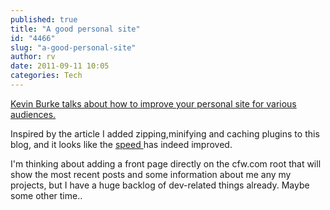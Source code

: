 ```yaml
---
published: true
title: "A good personal site"
id: "4466"
slug: "a-good-personal-site"
author: rv
date: 2011-09-11 10:05
categories: Tech
---
```

<a href="http://kev.inburke.com/kevin/site-redesign/" target="_blank">Kevin Burke talks about how to improve your personal site for various audiences.</a>

Inspired by the article I added zipping,minifying and caching plugins to this blog, and it looks like the <a href="http://pagespeed.googlelabs.com/#url=http_3A_2F_2Fcolorfulwolf.com_2Fblog&amp;mobile=false">speed </a>has indeed improved.

I'm thinking about adding a front page directly on the cfw.com root that will show the most recent posts and some information about me any my projects, but I have a huge backlog of dev-related things already. Maybe some other time..